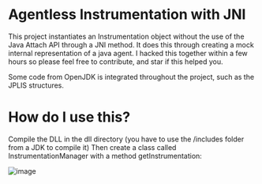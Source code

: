 # Agentless Instrumentation with JNI
This project instantiates an Instrumentation object without the use of the Java Attach API through a JNI method.
It does this through creating a mock internal representation of a java agent.
I hacked this together within a few hours so please feel free to contribute, and star if this helped you.

Some code from OpenJDK is integrated throughout the project, such as the JPLIS structures.

# How do I use this?

Compile the DLL in the dll directory (you have to use the /includes folder from a JDK to compile it)
Then create a class called InstrumentationManager with a method getInstrumentation:

![image](https://github.com/roger1337/Agentless-Instrumentation-with-JNI/assets/85001442/e3c138cd-e40c-4c89-9266-9bda18ddb053)


